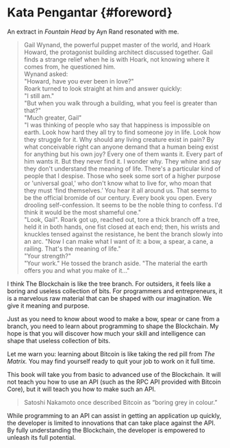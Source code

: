 # Kata Pengantar {#foreword}

An extract in _Fountain Head_ by Ayn Rand resonated with me.

> Gail Wynand, the powerful puppet master of the world, and Hoark Howard, the protagonist building architect discussed together. Gail finds a strange relief when he is with Hoark, not knowing where it comes from, he questioned him.  
> Wynand asked:  
> "Howard, have you ever been in love?"  
> Roark turned to look straight at him and answer quickly:  
> "I still am."  
> "But when you walk through a building, what you feel is greater than that?"  
> "Much greater, Gail"  
> "I was thinking of people who say that happiness is impossible on earth. Look how hard they all try to find someone joy in life. Look how they struggle for it. Why should any living creature exist in pain? By what conceivable right can anyone demand that a human being exist for anything but his own joy? Every one of them wants it. Every part of him wants it. But they never find it. I wonder why. They whine and say they don't understand the meaning of life. There's a particular kind of people that I despise. Those who seek some sort of a higher purpose or 'universal goal,' who don't know what to live for, who moan that they must ‘find themselves.’ You hear it all around us. That seems to be the official bromide of our century. Every book you open. Every drooling self-confession. It seems to be the noble thing to confess. I'd think it would be the most shameful one."  
> "Look, Gail". Roark got up, reached out, tore a thick branch off a tree, held it in both hands, one fist closed at each end; then, his wrists and knuckles tensed against the resistance, he bent the branch slowly into an arc. "Now I can make what I want of it: a bow, a spear, a cane, a railing. That's the meaning of life."  
> "Your strength?"  
> "Your work." He tossed the branch aside. "The material the earth offers you and what you make of it..."

I think The Blockchain is like the tree branch. For outsiders, it feels like a boring and useless collection of bits. For programmers and entrepreneurs, it is a marvelous raw material that can be shaped with our imagination. We give it meaning and purpose.

Just as you need to know about wood to make a bow, spear or cane from a branch, you need to learn about programming to shape the Blockchain. My hope is that you will discover how much your skill and intelligence can shape that useless collection of bits.

Let me warn you: learning about Bitcoin is like taking the red pill from _The Matrix._ You may find yourself ready to quit your job to work on it full time.

This book will take you from basic to advanced use of the Blockchain. It will not teach you how to use an API \(such as the RPC API provided with Bitcoin Core\), but it will teach you how to make such an API.

> Satoshi Nakamoto once described Bitcoin as “boring grey in colour.”

While programming to an API can assist in getting an application up quickly, the developer is limited to innovations that can take place against the API. By fully understanding the Blockchain, the developer is empowered to unleash its full potential.

